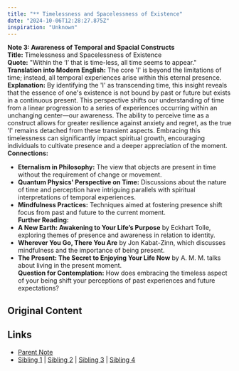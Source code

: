 ```yaml
---
title: "** Timelessness and Spacelessness of Existence"
date: "2024-10-06T12:28:27.875Z"
inspiration: "Unknown"
---
```


  

**Note 3: Awareness of Temporal and Spacial Constructs**  
**Title:** Timelessness and Spacelessness of Existence  
**Quote:** "Within the ‘I’ that is time-less, all time seems to appear."  
**Translation into Modern English:** The core 'I' is beyond the limitations of time; instead, all temporal experiences arise within this eternal presence.  
**Explanation:** By identifying the 'I' as transcending time, this insight reveals that the essence of one's existence is not bound by past or future but exists in a continuous present. This perspective shifts our understanding of time from a linear progression to a series of experiences occurring within an unchanging center—our awareness. The ability to perceive time as a construct allows for greater resilience against anxiety and regret, as the true 'I' remains detached from these transient aspects. Embracing this timelessness can significantly impact spiritual growth, encouraging individuals to cultivate presence and a deeper appreciation of the moment.  
**Connections:**  
- **Eternalism in Philosophy:** The view that objects are present in time without the requirement of change or movement.  
- **Quantum Physics' Perspective on Time:** Discussions about the nature of time and perception have intriguing parallels with spiritual interpretations of temporal experiences.  
- **Mindfulness Practices:** Techniques aimed at fostering presence shift focus from past and future to the current moment.  
**Further Reading:**  
- **A New Earth: Awakening to Your Life’s Purpose** by Eckhart Tolle, exploring themes of presence and awareness in relation to identity.  
- **Wherever You Go, There You Are** by Jon Kabat-Zinn, which discusses mindfulness and the importance of being present.  
- **The Present: The Secret to Enjoying Your Life Now** by A. M. M. talks about living in the present moment.  
**Question for Contemplation:** How does embracing the timeless aspect of your being shift your perceptions of past experiences and future expectations?  



## Original Content



## Links

- [Parent Note](/parent-note.md)
- [Sibling 1](/zettel1.md) | [Sibling 2](/zettel2.md) | [Sibling 3](/zettel3.md) | [Sibling 4](/zettel4.md)
